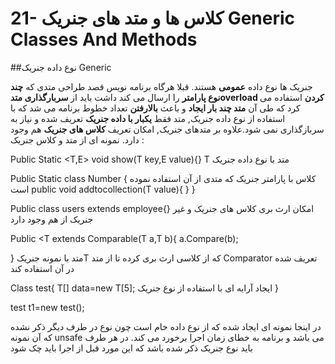 # 21- کلاس ها و متد های جنریک Generic Classes And Methods


##نوع داده جنریک Generic


جنریک ها نوع داده **عمومی** هستند. قبلا هرگاه برنامه نویس قصد طراحی متدی که **چند نوع پارامتر** را ارسال می کند داشت باید از **سربارگذاری متدoverload کردن** استفاده می کرد که طی آن **متد چند بار ایجاد** و باعث **بالارفتن** تعداد خطوط برنامه می شد که با استفاده از نوع داده جنریک, متد فقط **یکبار با داده جنریک** تعریف شده و نیاز به سربازگذاری نمی شود.علاوه بر متدهای جنریک, امکان تعریف **کلاس های جنریک** هم وجود دارد. نمونه ای از متد و کلاس جنریک :


Public Static <T,E> void show(T key,E value){} T متد با نوع داده جنریک

Public Static class Number <T>{ کلاس با پارامتر جنریک که متدی از آن استفاده نموده است
         public void addtocollection(T value){
      }
}

Public class users extends employee<Integer>{} امکان ارث بری کلاس های جنریک و غیر جنریک از هم وجود دارد

Public <T extends Comparable<T>(T a,T b){
 a.Compare(b);

} 
     متد با نمونه جنریکT که از کلاسی ارث بری کرده تا از متد Comparator تعریف شده در آن استفاده کند

Class test<T>{
T[] data=new T[5];    ایجاد آرایه ای با استفاده از نوع جنریک
}

test <double> t1=new test();

  در اینجا نمونه ای ایجاد شده که از نوع داده خام است چون نوع <double> در طرف دیگر ذکر نشده که آن نمونه unsafe می باشد و برنامه به خطای زمان اجرا برخورد می کند. در هر طرف باید نوع جنریک ذکر شده باشد که این مورد قبل از اجرا باید چک شود


